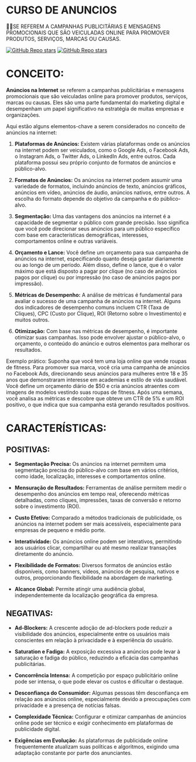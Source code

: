 # CURSO DE ANUNCIOS
👨‍⚖️SE REFEREM A CAMPANHAS PUBLICITÁRIAS E MENSAGENS PROMOCIONAIS QUE SÃO VEICULADAS ONLINE PARA PROMOVER PRODUTOS, SERVIÇOS, MARCAS OU CAUSAS.

[![GitHub Repo stars](https://img.shields.io/badge/VILHALVA-GITHUB-03A9F4?logo=github)](https://github.com/VILHALVA)
[![GitHub Repo stars](https://img.shields.io/badge/-PLAYLIST%20DO%20YOUTUBE-blueviolet)](https://youtube.com/playlist?list=PLHz_AreHm4dlkAQ8ZBGOXJTkaFewVoZW0&si=XCUB8IB7mSkbIiqB)

# CONCEITO:
**Anúncios na Internet** se referem a campanhas publicitárias e mensagens promocionais que são veiculadas online para promover produtos, serviços, marcas ou causas. Eles são uma parte fundamental do marketing digital e desempenham um papel significativo na estratégia de muitas empresas e organizações.

Aqui estão alguns elementos-chave a serem considerados no conceito de anúncios na internet:

1. **Plataformas de Anúncios:** Existem várias plataformas onde os anúncios na internet podem ser veiculados, como o Google Ads, o Facebook Ads, o Instagram Ads, o Twitter Ads, o LinkedIn Ads, entre outros. Cada plataforma possui seu próprio conjunto de formatos de anúncios e público-alvo.

2. **Formatos de Anúncios:** Os anúncios na internet podem assumir uma variedade de formatos, incluindo anúncios de texto, anúncios gráficos, anúncios em vídeo, anúncios de áudio, anúncios nativos, entre outros. A escolha do formato depende do objetivo da campanha e do público-alvo.

3. **Segmentação:** Uma das vantagens dos anúncios na internet é a capacidade de segmentar o público com grande precisão. Isso significa que você pode direcionar seus anúncios para um público específico com base em características demográficas, interesses, comportamentos online e outras variáveis.

4. **Orçamento e Lance:** Você define um orçamento para sua campanha de anúncios na internet, especificando quanto deseja gastar diariamente ou ao longo de um período. Além disso, define o lance, que é o valor máximo que está disposto a pagar por clique (no caso de anúncios pagos por clique) ou por impressão (no caso de anúncios pagos por impressão).

5. **Métricas de Desempenho:** A análise de métricas é fundamental para avaliar o sucesso de uma campanha de anúncios na internet. Alguns dos indicadores de desempenho comuns incluem CTR (Taxa de Cliques), CPC (Custo por Clique), ROI (Retorno sobre o Investimento) e muitos outros.

6. **Otimização:** Com base nas métricas de desempenho, é importante otimizar suas campanhas. Isso pode envolver ajustar o público-alvo, o orçamento, o conteúdo do anúncio e outros elementos para melhorar os resultados.

Exemplo prático: Suponha que você tem uma loja online que vende roupas de fitness. Para promover sua marca, você cria uma campanha de anúncios no Facebook Ads, direcionando seus anúncios para mulheres entre 18 e 35 anos que demonstraram interesse em academias e estilo de vida saudável. Você define um orçamento diário de $50 e cria anúncios atraentes com imagens de modelos vestindo suas roupas de fitness. Após uma semana, você analisa as métricas e descobre que obteve um CTR de 5% e um ROI positivo, o que indica que sua campanha está gerando resultados positivos.

# CARACTERÍSTICAS:
## POSITIVAS:
- **Segmentação Precisa:** Os anúncios na internet permitem uma segmentação precisa do público-alvo com base em vários critérios, como idade, localização, interesses e comportamentos online.

- **Mensuração de Resultados:** Ferramentas de análise permitem medir o desempenho dos anúncios em tempo real, oferecendo métricas detalhadas, como cliques, impressões, taxas de conversão e retorno sobre o investimento (ROI).

- **Custo Efetivo:** Comparado a métodos tradicionais de publicidade, os anúncios na internet podem ser mais acessíveis, especialmente para empresas de pequeno e médio porte.

- **Interatividade:** Os anúncios online podem ser interativos, permitindo aos usuários clicar, compartilhar ou até mesmo realizar transações diretamente do anúncio.

- **Flexibilidade de Formatos:** Diversos formatos de anúncios estão disponíveis, como banners, vídeos, anúncios de pesquisa, nativos e outros, proporcionando flexibilidade na abordagem de marketing.

- **Alcance Global:** Permite atingir uma audiência global, independentemente da localização geográfica da empresa.

## NEGATIVAS:
- **Ad-Blockers:** A crescente adoção de ad-blockers pode reduzir a visibilidade dos anúncios, especialmente entre os usuários mais conscientes em relação à privacidade e à experiência do usuário.

- **Saturation e Fadiga:** A exposição excessiva a anúncios pode levar à saturação e fadiga do público, reduzindo a eficácia das campanhas publicitárias.

- **Concorrência Intensa:** A competição por espaço publicitário online pode ser intensa, o que pode elevar os custos e dificultar o destaque.

- **Desconfiança do Consumidor:** Algumas pessoas têm desconfiança em relação aos anúncios online, especialmente devido a preocupações com privacidade e a presença de notícias falsas.

- **Complexidade Técnica:** Configurar e otimizar campanhas de anúncios online pode ser técnico e exigir conhecimento em plataformas de publicidade digital.

- **Exigências em Evolução:** As plataformas de publicidade online frequentemente atualizam suas políticas e algoritmos, exigindo uma adaptação constante por parte dos anunciantes.


